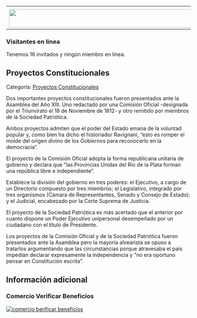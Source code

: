 <table><tbody><tr><td><center></center></td></tr><tr><td><center><a href="https://www.corrientes.gov.ar/" target="_blank"><img src="http://descubrircorrientes.com.ar/2012/index.php/2819-historia-desde-el-origen-hasta-1814/corrientes-afirma-su-identidad-periodo-1801-1814/la-ciudad-de-corrientes-hasta-mediados-del-siglo-xviii/campana-de-la-banda-oriental/la-asamblea-constituyente-de-1813/banner-corrientes.jpg" width="580" height="50" alt=""></a></center></td></tr></tbody></table>

### Visitantes en linea

Tenemos 16 invitados y ningún miembro en línea.

## Proyectos Constitucionales

Categoría: [Proyectos Constitucionales](http://descubrircorrientes.com.ar/2012/index.php/2819-historia-desde-el-origen-hasta-1814/corrientes-afirma-su-identidad-periodo-1801-1814/la-ciudad-de-corrientes-hasta-mediados-del-siglo-xviii/campana-de-la-banda-oriental/la-asamblea-constituyente-de-1813/proyectos-constitucionales)

Dos importantes proyectos constitucionales fueron presentados ante la Asamblea del Año XIII. Uno redactado por una Comisión Oficial -designada por el Triunvirato el 18 de Noviembre de 1812- y otro remitido por miembros de la Sociedad Patriótica.

Ambos proyectos admiten que el poder del Estado emana de la voluntad popular y, como bien ha dicho el historiador Ravignani, “esto es romper el molde del origen divino de los Gobiernos para reconocerlo en la democracia”.

El proyecto de la Comisión Oficial adopta la forma republicana unitaria de gobierno y declara que “las Provincias Unidas del Río de la Plata forman una república libre e independiente”.

Establece la división del gobierno en tres poderes: el Ejecutivo, a cargo de un Directorio compuesto por tres miembros; el Legislativo, integrado por tres organismos (Cámara de Representantes, Senado y Consejo de Estado); y el Judicial, encabezado por la Corte Suprema de Justicia.

El proyecto de la Sociedad Patriótica es más acertado que el anterior por cuanto dispone un Poder Ejecutivo unipersonal desempeñado por un ciudadano con el título de Presidente.

Los proyectos de la Comisión Oficial y de la Sociedad Patriótica fueron presentados ante la Asamblea pero la mayoría alvearista se opuso a tratarlos argumentando que las circunstancias porque atravesaba el país impedían declarar expresamente la independencia y “no era oportuno pensar en Constitución escrita”.

## Información adicional

### Comercio Verificar Beneficios

[![comercio berificar beneficios](http://descubrircorrientes.com.ar/2012/index.php/2819-historia-desde-el-origen-hasta-1814/corrientes-afirma-su-identidad-periodo-1801-1814/la-ciudad-de-corrientes-hasta-mediados-del-siglo-xviii/campana-de-la-banda-oriental/la-asamblea-constituyente-de-1813/images/botones_beneficios/comercio_berificar_beneficios.png)](http://descubrircomercio.zapto.org/)